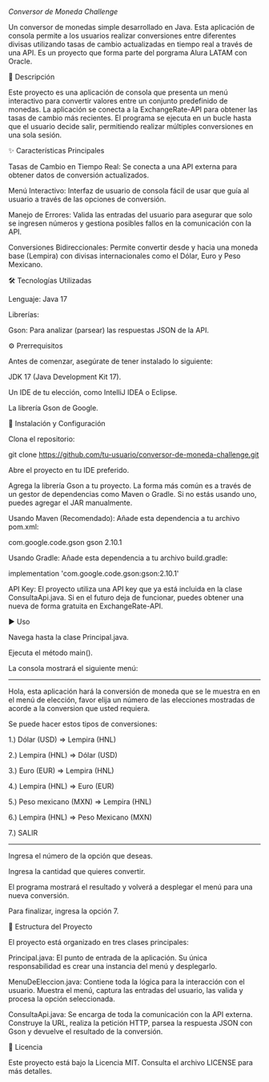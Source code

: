*Conversor de Moneda Challenge*

Un conversor de monedas simple desarrollado en Java. Esta aplicación de consola permite a los usuarios realizar conversiones entre diferentes divisas utilizando tasas de cambio actualizadas en tiempo real a través de una API.
Es un proyecto que forma parte del porgrama Alura LATAM con Oracle.


📜 Descripción

Este proyecto es una aplicación de consola que presenta un menú interactivo para convertir valores entre un conjunto predefinido de monedas. La aplicación se conecta a la ExchangeRate-API para obtener las tasas de cambio más recientes. El programa se ejecuta en un bucle hasta que el usuario decide salir, permitiendo realizar múltiples conversiones en una sola sesión.


✨ Características Principales

Tasas de Cambio en Tiempo Real: Se conecta a una API externa para obtener datos de conversión actualizados.

Menú Interactivo: Interfaz de usuario de consola fácil de usar que guía al usuario a través de las opciones de conversión.

Manejo de Errores: Valida las entradas del usuario para asegurar que solo se ingresen números y gestiona posibles fallos en la comunicación con la API.

Conversiones Bidireccionales: Permite convertir desde y hacia una moneda base (Lempira) con divisas internacionales como el Dólar, Euro y Peso Mexicano.


🛠️ Tecnologías Utilizadas

Lenguaje: Java 17

Librerías:

Gson: Para analizar (parsear) las respuestas JSON de la API.


⚙️ Prerrequisitos

Antes de comenzar, asegúrate de tener instalado lo siguiente:

JDK 17 (Java Development Kit 17).

Un IDE de tu elección, como IntelliJ IDEA o Eclipse.

La librería Gson de Google.


🚀 Instalación y Configuración

Clona el repositorio:

git clone https://github.com/tu-usuario/conversor-de-moneda-challenge.git

Abre el proyecto en tu IDE preferido.

Agrega la librería Gson a tu proyecto. La forma más común es a través de un gestor de dependencias como Maven o Gradle. Si no estás usando uno, puedes agregar el JAR manualmente.

Usando Maven (Recomendado):
Añade esta dependencia a tu archivo pom.xml:

<dependency>
    <groupId>com.google.code.gson</groupId>
    <artifactId>gson</artifactId>
    <version>2.10.1</version>
</dependency>

Usando Gradle:
Añade esta dependencia a tu archivo build.gradle:

implementation 'com.google.code.gson:gson:2.10.1'

API Key: El proyecto utiliza una API key que ya está incluida en la clase ConsultaApi.java. Si en el futuro deja de funcionar, puedes obtener una nueva de forma gratuita en ExchangeRate-API.

▶️ Uso

Navega hasta la clase Principal.java.

Ejecuta el método main().

La consola mostrará el siguiente menú:

**************************************************************************

Hola, esta aplicación hará la conversión de moneda que se le muestra en
en el menú de elección, favor elija un número de las elecciones mostradas
de acorde a la conversion que usted requiera.

Se puede hacer estos tipos de conversiones:

1.) Dólar (USD) => Lempira (HNL)

2.) Lempira (HNL) => Dólar (USD)

3.) Euro (EUR) => Lempira (HNL)

4.) Lempira (HNL) => Euro (EUR)

5.) Peso mexicano (MXN) => Lempira (HNL)
   
6.) Lempira (HNL) => Peso Mexicano (MXN)

7.) SALIR

**************************************************************************

Ingresa el número de la opción que deseas.

Ingresa la cantidad que quieres convertir.

El programa mostrará el resultado y volverá a desplegar el menú para una nueva conversión.

Para finalizar, ingresa la opción 7.

📂 Estructura del Proyecto

El proyecto está organizado en tres clases principales:

Principal.java: El punto de entrada de la aplicación. Su única responsabilidad es crear una instancia del menú y desplegarlo.

MenuDeEleccion.java: Contiene toda la lógica para la interacción con el usuario. Muestra el menú, captura las entradas del usuario, las valida y procesa la opción seleccionada.

ConsultaApi.java: Se encarga de toda la comunicación con la API externa. Construye la URL, realiza la petición HTTP, parsea la respuesta JSON con Gson y devuelve el resultado de la conversión.

📄 Licencia

Este proyecto está bajo la Licencia MIT. Consulta el archivo LICENSE para más detalles.
